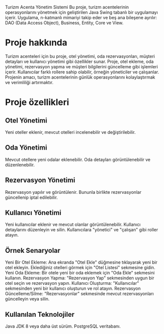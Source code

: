  Turizm Acenta Yönetim Sistemi
Bu proje, turizm acentelerinin operasyonlarını yönetmek için geliştirilen Java Swing tabanlı bir uygulamayı içerir. Uygulama, n-katmanlı mimariyi takip eder ve beş ana bileşene ayrılır: DAO (Data Access Object), Business, Entity, Core ve View.

# Proje hakkında
Turizm acenteleri için bu proje, otel yönetimi, oda rezervasyonları, müşteri detayları ve kullanıcı yönetimi gibi özellikler sunar. Proje, otel ekleme, oda yönetimi, rezervasyon yapma ve müşteri bilgilerini güncelleme gibi işlemleri içerir. Kullanıcılar farklı rollere sahip olabilir, örneğin yöneticiler ve çalışanlar. Projenin amacı, turizm acentelerinin günlük operasyonlarını kolaylaştırmak ve verimliliği artırmaktır.

# Proje özellikleri
## Otel Yönetimi
Yeni oteller eklenir, mevcut otelleri incelenebilir ve değiştirilebilir.
## Oda Yönetimi
Mevcut otellere yeni odalar eklenebilir.
Oda detayları görüntülenebilir ve düzenlenebilir.
## Rezervasyon Yönetimi
Rezervasyon yapılır ve görüntülenir. Bununla birlikte rezervasyonlar güncellenip iptal edilebilir.
## Kullanıcı Yönetimi
Yeni kullanıcılar eklenir ve mevcut olanlar görüntülenebilir.
Kullanıcı detaylarını düzenleyin ve silin.
Kullanıcılara "yönetici" ve "çalışan" gibi roller atayın.
## Örnek Senaryolar
Yeni Bir Otel Ekleme: Ana ekranda "Otel Ekle" düğmesine tıklayarak yeni bir otel ekleyin. Eklediğiniz otelleri görmek için "Otel Listesi" sekmesine gidin.
Yeni Oda Ekleme: Bir otele yeni bir oda eklemek için "Oda Ekle" sekmesini kullanın.
Rezervasyon Yapma: "Rezervasyon Yap" sekmesinden uygun bir otel seçin ve rezervasyon yapın.
Kullanıcı Oluşturma: "Kullanıcılar" sekmesinden yeni bir kullanıcı oluşturun ve rol atayın.
Rezervasyon Güncelleme/Silme: "Rezervasyonlar" sekmesinde mevcut rezervasyonları güncelleyin veya silin.
## Kullanılan Teknolojiler
Java JDK 8 veya daha üst sürüm.
PostgreSQL veritabanı.
